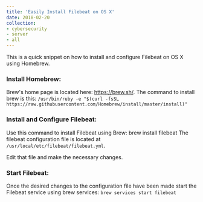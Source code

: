 ```yaml
---
title: 'Easily Install Filebeat on OS X' 
date: 2018-02-20 
collection: 
- cybersecurity 
- server 
- all
---
```


This is a quick snippet on how to install and configure Filebeat on OS X using Homebrew.


### Install Homebrew:

Brew's home page is located here: https://brew.sh/. The command to install brew is this: `/usr/bin/ruby -e "$(curl -fsSL https://raw.githubusercontent.com/Homebrew/install/master/install)"`


### Install and Configure Filebeat: 

Use this command to install Filebeat using Brew: brew install filebeat The filebeat configuration file is located at `/usr/local/etc/filebeat/filebeat.yml`.

Edit that file and make the necessary changes.

### Start Filebeat:
Once the desired changes to the configuration file have been made start the Filebeat service using brew services: `brew services start filebeat`
